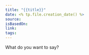```yaml
---
title: "{{title}}"
date: <% tp.file.creation_date() %>
source: 
isBasedOn: 
link: 
tags:
---
```

What do you want to say?